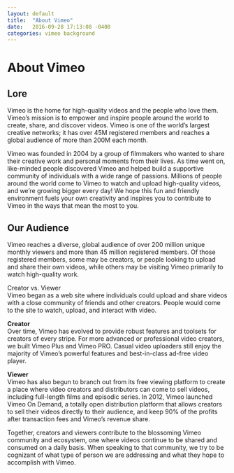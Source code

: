 ```yaml
---
layout: default
title:  "About Vimeo"
date:   2016-09-28 17:13:08 -0400
categories: vimeo background
---
```

# About Vimeo

## Lore
Vimeo is the home for high-quality videos and the people who love them. Vimeo’s mission is to empower and inspire people around the world to create, share, and discover videos. Vimeo is one of the world’s largest creative networks; it has over 45M registered members and reaches a global audience of more than 200M each month.

Vimeo was founded in 2004 by a group of filmmakers who wanted to share their creative work and personal moments from their lives. As time went on, like-minded people discovered Vimeo and helped build a supportive community of individuals with a wide range of passions. Millions of people around the world come to Vimeo to watch and upload high-quality videos, and we’re growing bigger every day! We hope this fun and friendly environment fuels your own creativity and inspires you to contribute to Vimeo in the ways that mean the most to you.


## Our Audience  
Vimeo reaches a diverse, global audience of over 200 million unique monthly viewers and more than 45 million registered members. Of those registered members, some may be creators, or people looking to upload and share their own videos, while others may be visiting Vimeo primarily to watch high-quality work.

Creator vs. Viewer  
Vimeo began as a web site where individuals could upload and share videos with a close community of friends and other creators. People would come to the site to watch, upload, and interact with video.

**Creator**  
Over time, Vimeo has evolved to provide robust features and toolsets for creators of every stripe. For more advanced or professional video creators, we built Vimeo Plus and Vimeo PRO. Casual video uploaders still enjoy the majority of Vimeo’s powerful features and best-in-class ad-free video player.

**Viewer**      
Vimeo has also begun to branch out from its free viewing platform to create a place where video creators and distributors can come to sell videos, including full-length films and episodic series. In 2012, Vimeo launched Vimeo On Demand, a totally open distribution platform that allows creators to sell their videos directly to their audience, and keep 90% of the profits after transaction fees and Vimeo’s revenue share.

Together, creators and viewers contribute to the blossoming Vimeo community and ecosystem, one where videos continue to be shared and consumed on a daily basis. When speaking to that community, we try to be cognizant of what type of person we are addressing and what they hope to accomplish with Vimeo.

[random-link]: http://jekyllrb.com/docs/home

